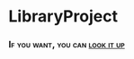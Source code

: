 # LibraryProject
 
 <h3 style=" font-variant: small-caps;"> If you want, you can <a href="https://ahmetufukkurt.github.io/LibraryProject/" target=_blank>look it up</a></h1>
